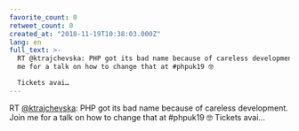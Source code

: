 ```yaml
---
favorite_count: 0
retweet_count: 0
created_at: "2018-11-19T10:38:03.000Z"
lang: en
full_text: >-
  RT @ktrajchevska: PHP got its bad name because of careless development. Join
  me for a talk on how to change that at #phpuk19 🤓

  Tickets avai…
---
```


RT [@ktrajchevska](https://twitter.com/ktrajchevska): PHP got its bad name
because of careless development. Join me for a talk on how to change that at
#phpuk19 🤓 Tickets avai…
